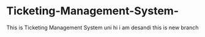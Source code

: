# Ticketing-Management-System-
This is Ticketing Management System uni
hi i am desandi 
this is new branch 
